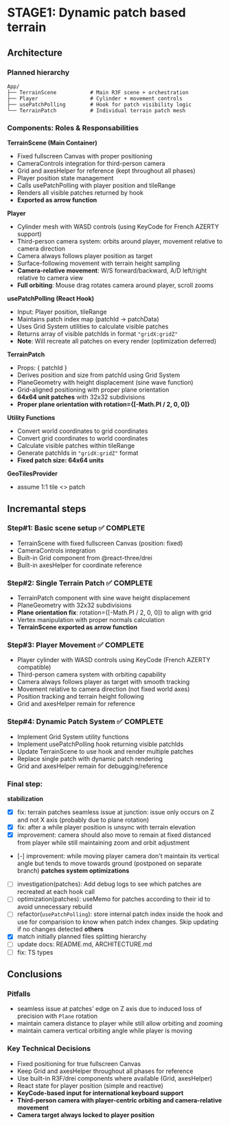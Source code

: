 # STAGE1: Dynamic patch based terrain

## Architecture
### Planned hierarchy
```
App/
├── TerrainScene           # Main R3F scene + orchestration
├── Player                 # Cylinder + movement controls  
├── usePatchPolling        # Hook for patch visibility logic
└── TerrainPatch           # Individual terrain patch mesh
```

### Components: Roles & Responsabilities

**TerrainScene (Main Container)**
- Fixed fullscreen Canvas with proper positioning
- CameraControls integration for third-person camera
- Grid and axesHelper for reference (kept throughout all phases)
- Player position state management
- Calls usePatchPolling with player position and tileRange
- Renders all visible patches returned by hook
- **Exported as arrow function**

**Player**
- Cylinder mesh with WASD controls (using KeyCode for French AZERTY support)
- Third-person camera system: orbits around player, movement relative to camera direction
- Camera always follows player position as target
- Surface-following movement with terrain height sampling
- **Camera-relative movement**: W/S forward/backward, A/D left/right relative to camera view
- **Full orbiting**: Mouse drag rotates camera around player, scroll zooms

**usePatchPolling (React Hook)**
- Input: Player position, tileRange
- Maintains patch index map (patchId → patchData)
- Uses Grid System utilities to calculate visible patches
- Returns array of visible patchIds in format `"gridX:gridZ"`
- **Note**: Will recreate all patches on every render (optimization deferred)

**TerrainPatch**
- Props: { patchId }
- Derives position and size from patchId using Grid System
- PlaneGeometry with height displacement (sine wave function)
- Grid-aligned positioning with proper plane orientation
- **64x64 unit patches** with 32x32 subdivisions
- **Proper plane orientation with rotation={[-Math.PI / 2, 0, 0]}**

**Utility Functions**
- Convert world coordinates to grid coordinates
- Convert grid coordinates to world coordinates  
- Calculate visible patches within tileRange
- Generate patchIds in `"gridX:gridZ"` format
- **Fixed patch size: 64x64 units**

**GeoTilesProvider**
- assume 1:1 tile <> patch

## Incremantal steps

### Step#1: Basic scene setup ✅ **COMPLETE**
- TerrainScene with fixed fullscreen Canvas (position: fixed)
- CameraControls integration
- Built-in Grid component from @react-three/drei
- Built-in axesHelper for coordinate reference

### Step#2: Single Terrain Patch ✅ **COMPLETE**
- TerrainPatch component with sine wave height displacement
- PlaneGeometry with 32x32 subdivisions
- **Plane orientation fix**: rotation={[-Math.PI / 2, 0, 0]} to align with grid
- Vertex manipulation with proper normals calculation
- **TerrainScene exported as arrow function**

### Step#3: Player Movement ✅ **COMPLETE**
- Player cylinder with WASD controls using KeyCode (French AZERTY compatible)
- Third-person camera system with orbiting capability
- Camera always follows player as target with smooth tracking
- Movement relative to camera direction (not fixed world axes)
- Position tracking and terrain height following
- Grid and axesHelper remain for reference

### Step#4: Dynamic Patch System ✅ **COMPLETE**
- Implement Grid System utility functions
- Implement usePatchPolling hook returning visible patchIds
- Update TerrainScene to use hook and render multiple patches
- Replace single patch with dynamic patch rendering
- Grid and axesHelper remain for debugging/reference

### Final step: 
**stabilization**
- [x] fix: terrain patches seamless issue at junction: issue only occurs on Z and not X axis (probably due to plane rotation)
- [x] fix: after a while player position is unsync with terrain elevation
- [x] improvement: camera should also move to remain at fixed distanced from player while still maintaining zoom and orbit adjustment
- [-] improvement: while moving player camera don't maintain its vertical angle but tends to move towards ground (postponed on separate branch)
**patches system optimizations**
- [ ] investigation(patches): Add debug logs to see which patches are recreated at each hook call
- [ ] optimization(patches): useMemo for patches according to their id to avoid unnecessary rebuild
- [ ] refactor(`usePatchPolling`): store internal patch index inside the hook and use for comparision to know when patch index changes. Skip updating if no changes detected
**others**
- [x] match initially planned files splitting hierarchy
- [ ] update docs: README.md, ARCHITECTURE.md
- [ ] fix: TS types

## Conclusions
### Pitfalls
- seamless issue at patches' edge on Z axis due to induced loss of precision with `Plane` rotation 
- maintain camera distance to player while still allow orbiting and zooming
- maintain camera vertical orbiting angle while player is moving

### Key Technical Decisions
- Fixed positioning for true fullscreen Canvas
- Keep Grid and axesHelper throughout all phases for reference
- Use built-in R3F/drei components where available (Grid, axesHelper)
- React state for player position (simple and reactive)
- **KeyCode-based input for international keyboard support**
- **Third-person camera with player-centric orbiting and camera-relative movement**
- **Camera target always locked to player position**


